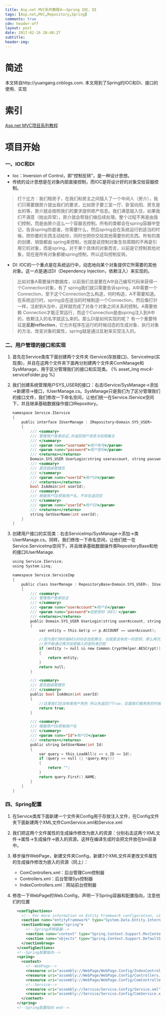 ```yaml
---
title: Asp.net MVC系列教程4——Spring IOC、DI
tags: [Asp.net,MVC,Repository,Spring]
comments: true
cdn: header-off
layout: post
date: 2017-02-16 20:48:27
subtitle:
header-img:
---
```



# 简述

本文转自http://yuangang.cnblogs.com. 本文用到了Spring的IOC和DI、接口的使用、实现

# 索引

<a href="{% post_path mvc-lesson1 %}" target="_blank">Asp.net MVC项目系列教程</a>

# 项目开始

### 一、IOC和DI

- Ioc：Inversion of Control，即“控制反转”，是一种设计思想。
- 传统的设计思想是在对象内部直接控制，而IOC是将设计好的对象交给容器控制。
> 打个比方：我们租房子，在我们和房主之间插入了一个中间人（房介），我们只需要跟房介提出我们的要求，比如房子要三室一厅、卧室向阳、房东是女的等，房介就会按照我们的要求提供房产信息。我们满意就入住，如果我们不满意（抛出异常），房介就会帮我们做后续处理。整个过程不再是由我们控制，而是由房介这么一个容器去控制。所有的类都会在spring容器中登记，告诉spring你是谁，你需要什么，然后spring会在系统运行到适当的时候，把你要的东西主动给你，同时也把你交给其他需要你的东西。所有的类的创建、销毁都由 spring来控制，也就是说控制对象生存周期的不再是引用它的对象，而是spring。对于某个具体的对象而言，以前是它控制其他对象，现在是所有对象都被spring控制，所以这叫控制反转。
- DI: IOC的一个重点是在系统运行中，动态地向某个对象提供它所需要的其他对象。这一点是通过DI（Dependency Injection，依赖注入）来实现的。
> 比如对象A需要操作数据库，以前我们总是要在A中自己编写代码来获得一个Connection对象，有了 spring我们就只需要告诉spring，A中需要一个Connection，至于这个Connection怎么构造，何时构造，A不需要知道。在系统运行时，spring会在适当的时候制造一个Connection，然后像打针一样，注射到A当中，这样就完成了对各个对象之间关系的控制。A需要依赖 Connection才能正常运行，而这个Connection是由spring注入到A中的，依赖注入的名字就这么来的。那么DI是如何实现的呢？ 有一个重要特征是**反射reflection**，它允许程序在运行的时候动态的生成对象、执行对象的方法、改变对象的属性，spring就是通过反射来实现注入的。

### 二、用户管理的接口和实现

1. 首先在Service类库下面创建两个文件夹 IService(存放接口)、ServiceImp(实现类)，并且在这两个文件夹下面再分别建两个文件夹ComManage和SysManage，用于区分管理我们的接口和实现类。
{% asset_img mvc4-serviceFolder.jpg %}

2. 我们创建系统管理用户SYS_USER的接口：右击IService/SysManage→添加→新建项→接口，IUserManage.cs。SysManage只是我们为了区分管理我们的接口文件，我们修改一下命名空间，让他们统一在Service.IService空间下，并且继承基础数据操作接口IRepository。

    ```c
    namespace Service.IService
    {
        public interface IUserManage : IRepository<Domain.SYS_USER>
        {
            /// <summary>
            /// 管理用户登录验证,并返回用户信息与权限集合
            /// </summary>
            /// <param name="username">用户账号</param>
            /// <param name="password">用户密码</param>
            /// <returns></returns>
            Domain.SYS_USER UserLogin(string useraccount, string password);
            /// <summary>
            /// 是否超级管理员
            /// </summary>
            /// <param name="userId">用户ID</param>
            /// <returns></returns>
            bool IsAdmin(int userId);
            /// <summary>
            /// 根据用户ID获取用户名，不存在返回空
            /// </summary>
            /// <param name="userId">用户ID</param>
            /// <returns></returns>
            string GetUserName(int userId);
        }
    }
    ```

3. 创建用户接口的实现类：右击ServiceImp/SysManage→添加→类UserManage.cs。同样，我们修改一下命名空间，让他们统一在Service.ServiceImp空间下，并且继承基础数据操作类RepositoryBase和他的接口IUserManage.

    ```c
    using Service.IService;
    using System.Linq;

    namespace Service.ServiceImp
    {
        public class UserManage : RepositoryBase<Domain.SYS_USER>, IUserManage
        {
            /// <summary>
            /// 管理用户登录验证
            /// </summary>
            /// <param name="userAccount">用户名</param>
            /// <param name="password">加密密码（AES）</param>
            /// <returns></returns>
            public Domain.SYS_USER UserLogin(string userAccount, string password)
            {
                var entity = this.Get(p => p.ACCOUNT == userAccount);

                //因为我们用的是AES的动态加密算法，也就是没有统一的密钥，那么两次同样字符串的加密结果是不一样的，所以这里要通过解密来匹配
                //而不能通过再次加密输入的密码来匹配
                if (entity != null && new Common.CryptHelper.AESCrypt().Decrypt(entity.PASSWORD) == password)
                {
                    return entity;
                }
                return null;
            }

            /// <summary>
            /// 是否超级管理员
            /// </summary>
            public bool IsAdmin(int userId)
            {
                //这里我们还没有做用户角色 所以先返回个True，后面我们做角色的时候再回来修改
                return true;
            }

            /// <summary>
            /// 根据用户ID获取用户名
            /// </summary>
            /// <param name="Id">用户ID</param>
            /// <returns></returns>
            public string GetUserName(int Id)
            {
                var query = this.LoadAll(c => c.ID == Id);
                if (query == null || !query.Any())
                {
                    return "";
                }
                return query.First().NAME;
            }
        }
    }
    ```

### 四、Spring配置

1. 在Service类库下面新建一个文件夹Config用于存放注入文件，在Config文件夹下面新建两个XML文件ComService.xml和Service.xml

2. 我们把这两个文件属性的生成操作修改为嵌入的资源：分别右击这两个XML文件→属性→生成操作→嵌入的资源。这样在编译生成时会把文件放在bin目录中。

3. 移步操作WebPage，新建文件夹Config，新建3个XML文件并更改文件属性的生成操作修改为嵌入的资源（同上）：
    - ComControllers.xml：后台管理Com控制器
    - Controllers.xml：后台管理Sys控制器
    - IndexControllers.xml：网站前台控制器

4. 修改一下WebPage的Web.Config，声明一下Spring容器和配置指向，注意他们的位置

    ```xml
      <configSections>
        <!-- For more information on Entity Framework configuration, visit http://go.microsoft.com/fwlink/?LinkID=237468 -->
        <section name="entityFramework" type="System.Data.Entity.Internal.ConfigFile.EntityFrameworkSection, EntityFramework, Version=6.0.0.0, Culture=neutral, PublicKeyToken=b77a5c561934e089" requirePermission="false" />
        <sectionGroup name="spring">
          <!--Spring声明容器-->
          <section name="context" type="Spring.Context.Support.MvcContextHandler, Spring.Web.Mvc5" />
          <section name="objects" type="Spring.Context.Support.DefaultSectionHandler, Spring.Core" />
        </sectionGroup>
      </configSections>
      <!--Spring配置指向-->
      <spring>
        <context>
          <!--WebPage-->
          <resource uri="assembly://WebPage/WebPage.Config/IndexControllers.xml" />
          <resource uri="assembly://WebPage/WebPage.Config/Controllers.xml" />
          <resource uri="assembly://WebPage/WebPage.Config/ComControllers.xml" />
          <!--Service-->
          <resource uri="assembly://Service/Service.Config/Service.xml" />
          <resource uri="assembly://Service/Service.Config/ComService.xml" />
        </context>
      </spring>
      <!--Spring配置指向 end-->
    ```
